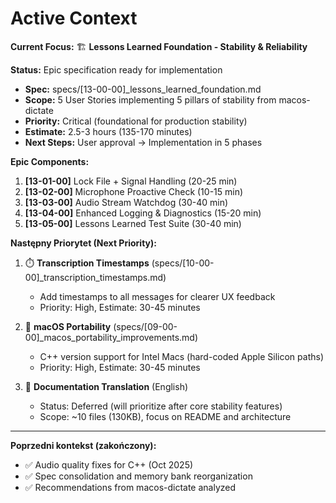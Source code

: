 # Active Context

**Current Focus:** 🏗️ **Lessons Learned Foundation - Stability & Reliability**

**Status:** Epic specification ready for implementation
- **Spec:** specs/[13-00-00]_lessons_learned_foundation.md
- **Scope:** 5 User Stories implementing 5 pillars of stability from macos-dictate
- **Priority:** Critical (foundational for production stability)
- **Estimate:** 2.5-3 hours (135-170 minutes)
- **Next Steps:** User approval → Implementation in 5 phases

**Epic Components:**
1. **[13-01-00]** Lock File + Signal Handling (20-25 min)
2. **[13-02-00]** Microphone Proactive Check (10-15 min)
3. **[13-03-00]** Audio Stream Watchdog (30-40 min)
4. **[13-04-00]** Enhanced Logging & Diagnostics (15-20 min)
5. **[13-05-00]** Lessons Learned Test Suite (30-40 min)

**Następny Priorytet (Next Priority):**
1. ⏱️ **Transcription Timestamps** (specs/[10-00-00]_transcription_timestamps.md)
   - Add timestamps to all messages for clearer UX feedback
   - Priority: High, Estimate: 30-45 minutes

2. 🔧 **macOS Portability** (specs/[09-00-00]_macos_portability_improvements.md)
   - C++ version support for Intel Macs (hard-coded Apple Silicon paths)
   - Priority: High, Estimate: 30-45 minutes

3. 📝 **Documentation Translation** (English)
   - Status: Deferred (will prioritize after core stability features)
   - Scope: ~10 files (130KB), focus on README and architecture

---

**Poprzedni kontekst (zakończony):**
- ✅ Audio quality fixes for C++ (Oct 2025)
- ✅ Spec consolidation and memory bank reorganization
- ✅ Recommendations from macos-dictate analyzed

